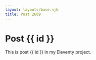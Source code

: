 ```yaml
---
layout: layouts/base.njk
title: Post 2609
---
```


# Post {{ id }}

This is post {{ id }} in my Eleventy project.
